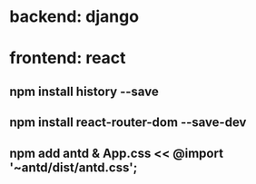 # backend: django
# frontend: react
## npm install history --save
## npm install react-router-dom --save-dev
## npm add antd  &  App.css << @import '~antd/dist/antd.css';
